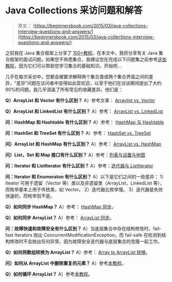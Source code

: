 # Java Collections 采访问题和解答

> 原文： [https://beginnersbook.com/2015/03/java-collections-interview-questions-and-answers/](https://beginnersbook.com/2015/03/java-collections-interview-questions-and-answers/)

之前我在 Java 集合框架上分享了 [100+教程](https://beginnersbook.com/java-collections-tutorials/ "Java Collections Framework Tutorials")。在本文中，我将分享有关 Java 集合框架的面试问题。如果您不熟悉集合，我建议您在完成以下问题集之前参考[这些教程](https://beginnersbook.com/java-collections-tutorials/ "Java Collections Framework Tutorials")，因为它们可以帮助您学习集合的基础知识。开始吧…

几乎在每次采访中，您都会被要求解释两个集合类或两个集合界面之间的差异，“差异”问题在访问者中变得如此受欢迎，以至于他们在访谈期间提出了大约 90%的问题。我几乎涵盖了所有常见的收藏差异。他们是：

**Q）ArrayList 和 Vector 有什么区别？**
A）参考文章： [Arraylist vs. Vector](https://beginnersbook.com/2013/12/difference-between-arraylist-and-vector-in-java/ "Difference between ArrayList and Vector In java")

**Q）ArrayList 和 LinkedList 有什么区别？**
A）参考： [ArrayList vs. LinkedList](https://beginnersbook.com/2013/12/difference-between-arraylist-and-linkedlist-in-java/ "Difference between ArrayList and LinkedList in Java")

**问：HashMap 和 Hashtable 有什么区别？**
A）参考： [HashMap 与 Hashtable](https://beginnersbook.com/2014/06/difference-between-hashmap-and-hashtable/ "Difference between HashMap and Hashtable")

**问：HashSet 和 TreeSet 有什么区别？**
A）参考： [HashSet vs. TreeSet](https://beginnersbook.com/2014/08/difference-between-hashset-and-treeset/ "Difference between HashSet and TreeSet")

**问）ArrayList 和 HashMap 有什么区别？**
A）参考： [ArrayList vs. HashMap](https://beginnersbook.com/2013/12/difference-between-arraylist-and-hashmap-in-java/ "Difference between ArrayList and HashMap in Java")

**问）List，Set 和 Map 接口有什么区别？**
A）参考：[列表与设置与地图](https://beginnersbook.com/2015/01/difference-between-list-set-and-map-in-java/ "Difference between list set and map in java?")

**问：Iterator 和 ListIterator 有什么区别？**
A）参考：[迭代器与 ListIterator](https://beginnersbook.com/2014/06/difference-between-iterator-and-listiterator-in-java/ "Difference between Iterator and ListIterator in java")

**问：Iterator 和 Enumeraton 有什么区别？**
A）以下是它们之间的一些差异：
1）Iteator 可用于遗留（Vector 等）类以及非遗留类（ArrayList，LinkedList 等），而枚举基本上用于传统类，如 Vector。
2）迭代器比枚举慢。
3）迭代器是失败快速的，而枚举则不是。

**Q）如何同步 HashMap？**
A）参考： [HashMap 同步](https://beginnersbook.com/2013/12/how-to-synchronize-hashmap-in-java-with-example/ "How to synchronize HashMap in Java with example")。

**Q）如何同步 ArrayList？**
A）参考： [ArrayList 同步](https://beginnersbook.com/2013/12/how-to-synchronize-arraylist-in-java-with-example/ "How to synchronize ArrayList in java with example")。

**问：故障快速和故障安全有什么区别？**
A）当底层集合中存在结构修改时，fail-fast Iterators 抛出 ConcurrentModificationException，而 fail-safe 在检测到结构修改时不会抛出任何异常，因为故障安全迭代器与底层集合的克隆一起工作。

**Q）如何将数组转换为 ArrayList？**
A）参考： [Array to ArrayList 转换](https://beginnersbook.com/2013/12/how-to-convert-array-to-arraylist-in-java/ "How to convert an array to ArrayList in java")。

**问）如何从 ArrayList 中删除重复的元素？**
A）参考[本教程](https://beginnersbook.com/2014/10/how-to-remove-repeated-elements-from-arraylist/ "How to remove repeated elements from ArrayList?")。

**Q）如何循环 ArrayList？**
A）参考[本教程](https://beginnersbook.com/2013/12/how-to-loop-arraylist-in-java/ "How to loop ArrayList in Java")。